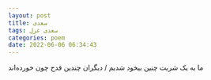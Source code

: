 ```yaml
---
layout: post
title: سعدی
tags: سعدی غزل
categories: poem
date: 2022-06-06 06:34:43
---
```


ما به یک شربت چنین بیخود شدیم / دیگران چندین قدح چون خورده‌اند
